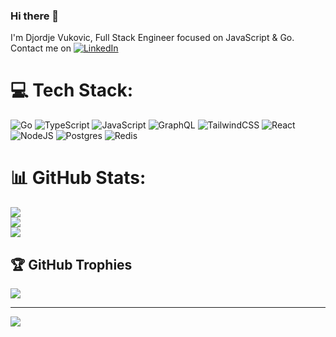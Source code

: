### Hi there 👋

I'm Djordje Vukovic, Full Stack Engineer focused on JavaScript & Go. Contact me on [![LinkedIn](https://img.shields.io/badge/LinkedIn-%230077B5.svg?logo=linkedin&logoColor=white)](https://www.linkedin.com/in/djordje-vukovic/) 

# 💻 Tech Stack:
![Go](https://img.shields.io/badge/go-%2300ADD8.svg?style=for-the-badge&logo=go&logoColor=white) ![TypeScript](https://img.shields.io/badge/typescript-%23007ACC.svg?style=for-the-badge&logo=typescript&logoColor=white) ![JavaScript](https://img.shields.io/badge/javascript-%23323330.svg?style=for-the-badge&logo=javascript&logoColor=%23F7DF1E) ![GraphQL](https://img.shields.io/badge/-GraphQL-E10098?style=for-the-badge&logo=graphql&logoColor=white) ![TailwindCSS](https://img.shields.io/badge/tailwindcss-%2338B2AC.svg?style=for-the-badge&logo=tailwind-css&logoColor=white) ![React](https://img.shields.io/badge/react-%2320232a.svg?style=for-the-badge&logo=react&logoColor=%2361DAFB) ![NodeJS](https://img.shields.io/badge/node.js-6DA55F?style=for-the-badge&logo=node.js&logoColor=white) ![Postgres](https://img.shields.io/badge/postgres-%23316192.svg?style=for-the-badge&logo=postgresql&logoColor=white) ![Redis](https://img.shields.io/badge/redis-%23DD0031.svg?style=for-the-badge&logo=redis&logoColor=white)
# 📊 GitHub Stats:
![](https://github-readme-stats.vercel.app/api?username=djordjev&theme=dark&hide_border=false&include_all_commits=true&count_private=true)<br/>
![](https://github-readme-streak-stats.herokuapp.com/?user=djordjev&theme=dark&hide_border=false)<br/>
![](https://github-readme-stats.vercel.app/api/top-langs/?username=djordjev&theme=dark&hide_border=false&include_all_commits=true&count_private=true&layout=compact)

## 🏆 GitHub Trophies
![](https://github-profile-trophy.vercel.app/?username=djordjev&theme=radical&no-frame=false&no-bg=true&margin-w=4)

---
[![](https://visitcount.itsvg.in/api?id=djordjev&icon=0&color=0)](https://visitcount.itsvg.in)

<!-- Proudly created with GPRM ( https://gprm.itsvg.in ) -->
